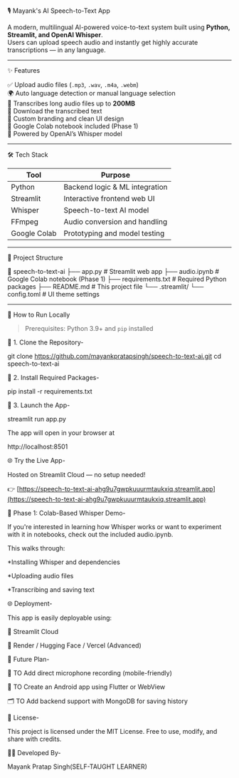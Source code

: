🎙️ Mayank's AI Speech-to-Text App

A modern, multilingual AI-powered voice-to-text system built using **Python, Streamlit, and OpenAI Whisper**.  
Users can upload speech audio and instantly get highly accurate transcriptions — in any language.

---

✨ Features

✅ Upload audio files (`.mp3`, `.wav`, `.m4a`, `.webm`)  
🌍 Auto language detection or manual language selection  
📜 Transcribes long audio files up to **200MB**  
💾 Download the transcribed text  
🎨 Custom branding and clean UI design  
📁 Google Colab notebook included (Phase 1)  
🧠 Powered by OpenAI’s Whisper model

---

🛠️ Tech Stack

| Tool          | Purpose                          |
|---------------|----------------------------------|
| Python        | Backend logic & ML integration   |
| Streamlit     | Interactive frontend web UI      |
| Whisper       | Speech-to-text AI model          |
| FFmpeg        | Audio conversion and handling    |
| Google Colab  | Prototyping and model testing    |

---

🧪 Project Structure


📁 speech-to-text-ai
├── app.py # Streamlit web app
├── audio.ipynb # Google Colab notebook (Phase 1)
├── requirements.txt # Required Python packages
├── README.md # This project file
└── .streamlit/
└── config.toml # UI theme settings


---

🚀 How to Run Locally

> Prerequisites: Python 3.9+ and `pip` installed

🔹 1. Clone the Repository-

git clone https://github.com/mayankpratapsingh/speech-to-text-ai.git
cd speech-to-text-ai

🔹 2. Install Required Packages-

pip install -r requirements.txt 

🔹 3. Launch the App-

streamlit run app.py


The app will open in your browser at

http://localhost:8501

🌐 Try the Live App-

Hosted on Streamlit Cloud — no setup needed!

👉 [https://speech-to-text-ai-ahg9u7gwpkuuurmtaukxiq.streamlit.app](https://speech-to-text-ai-ahg9u7gwpkuuurmtaukxiq.streamlit.app)


📗 Phase 1: Colab-Based Whisper Demo- 

If you're interested in learning how Whisper works or want to experiment with it in notebooks, check out the included audio.ipynb.

This walks through:

*Installing Whisper and dependencies

*Uploading audio files

*Transcribing and saving text

🌐 Deployment-

This app is easily deployable using:

🔹 Streamlit Cloud

🔹 Render / Hugging Face / Vercel (Advanced)


📱 Future Plan-

🔄 TO Add direct microphone recording (mobile-friendly)

📱 TO Create an Android app using Flutter or WebView

🗂️ TO  Add backend support with MongoDB for saving history


📃 License-

This project is licensed under the MIT License.
Free to use, modify, and share with credits.


👨‍💻 Developed By-

Mayank Pratap Singh(SELF-TAUGHT LEARNER)











